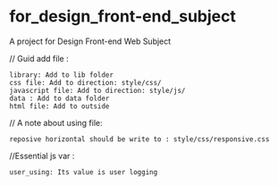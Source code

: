 # for_design_front-end_subject
A project for Design Front-end Web Subject


// Guid add file :

	library: Add to lib folder
	css file: Add to direction: style/css/
	javascript file: Add to direction: style/js/
	data : Add to data folder
	html file: Add to outside
	
// A note about using file:

	reposive horizontal should be write to : style/css/responsive.css
	
//Essential js var :

	user_using: Its value is user logging
